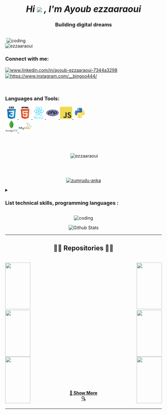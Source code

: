 
<h1 align="center"><i><b>Hi <a href="https://hemant.codes"></a> <img src="https://media.giphy.com/media/hvRJCLFzcasrR4ia7z/giphy.gif" width="25px"> , I'm Ayoub ezzaaraoui</b></i></h1>

<h3 align="center">Building digital dreams</h3>
<br>
<img align="right" alt="coding" width="500" src="https://media3.giphy.com/media/qgQUggAC3Pfv687qPC/giphy.gif?cid=ecf05e47zdpld8qnplg6xlclabptb531mcwdi69bv7z9bnsd&ep=v1_gifs_related&rid=giphy.gif&ct=g">

<p align="left"> <img src="https://komarev.com/ghpvc/?username=ezzaaraoui&label=Profile%20views&color=0e75b6&style=flat" alt="ezzaaraoui" /> </p>

<h3 align="left">Connect with me:</h3>


<p align="left">
<a href="https://www.linkedin.com/in/ayoub-ezzaaraoui-7344a3298/" target="blank"><img align="center" src="https://raw.githubusercontent.com/rahuldkjain/github-profile-readme-generator/master/src/images/icons/Social/linked-in-alt.svg" alt="www.linkedin.com/in/ayoub-ezzaaraoui-7344a3298" height="30" width="40" /></a>
<a href="https://www.instagram.com/__bingoo444/" target="blank"><img align="center" src="https://raw.githubusercontent.com/rahuldkjain/github-profile-readme-generator/master/src/images/icons/Social/instagram.svg" alt="https://www.instagram.com/__bingoo444/" height="30" width="40" /></a>
</p>
<br>
<h3 align="left">Languages and Tools:</h3>
<p align="left">
  <a href="https://www.w3schools.com/css/" target="_blank" rel="noreferrer">
    <img src="https://raw.githubusercontent.com/devicons/devicon/master/icons/css3/css3-original-wordmark.svg" alt="css3" width="40" height="40"/>
  </a>
  <a href="https://www.w3.org/html/" target="_blank" rel="noreferrer">
    <img src="https://raw.githubusercontent.com/devicons/devicon/master/icons/html5/html5-original-wordmark.svg" alt="html5" width="40" height="40"/>
  </a>
  <a href="https://reactjs.org/" target="_blank" rel="noreferrer">
    <img src="https://raw.githubusercontent.com/devicons/devicon/master/icons/react/react-original-wordmark.svg" alt="react" width="40" height="40"/>
  </a>
  <a href="https://www.php.net/" target="_blank" rel="noreferrer">
    <img src="https://raw.githubusercontent.com/devicons/devicon/master/icons/php/php-original.svg" alt="php" width="40" height="40"/>
  </a>
  <a href="https://www.javascript.com/" target="_blank" rel="noreferrer">
    <img src="https://raw.githubusercontent.com/devicons/devicon/master/icons/javascript/javascript-original.svg" alt="javascript" width="40" height="40"/>
  </a>
    <a href="https://www.python.org" target="_blank" rel="noreferrer">
    <img src="https://raw.githubusercontent.com/devicons/devicon/master/icons/python/python-original.svg" alt="python" width="40" height="40"/>
  </a></br>
  <a href="https://www.mongodb.com/" target="_blank" rel="noreferrer">
    <img src="https://raw.githubusercontent.com/devicons/devicon/master/icons/mongodb/mongodb-original-wordmark.svg" alt="mongodb" width="40" height="40"/>
  </a>

  <a href="https://www.mysql.com/" target="_blank" rel="noreferrer">
    <img src="https://raw.githubusercontent.com/devicons/devicon/master/icons/mysql/mysql-original-wordmark.svg" alt="mysql" width="40" height="40"/>
  </a>
</p>

<br>
<br>




<p align="center">&nbsp;<img  align="center" src="https://github-readme-stats.vercel.app/api?username=ezzaaraoui&show_icons=true&hide=contribs,prs&cache_seconds=86400&theme=blue-green" alt="ezzaaraoui" /></p>
<br>
<br>
<p align="center"><a href="https://github.com/denvercoder1/github-readme-streak-stats" title="Go to Source">
      <img  width=390 src="https://streak-stats.demolab.com/?user=ezzaaraoui&show_icons=true&hide=contribs,prs&cache_seconds=86400&theme=blue-green" alt="zumrudu-anka" />
    </a></p>
<details>
 <summary><h3>List technical skills, programming languages :</h3></summary>
      <p align="center"><b>Programming Languages:</b> Python, Java<br>
      <b>Web Development:</b> HTML, CSS<br>
      <b>Databases:</b> MySQL<br>
      <b>Version Control:</b> Git<br></p>
</details>
  

<p align="center"><img alt="coding" width="500" src="https://media1.giphy.com/media/2IudUHdI075HL02Pkk/giphy.gif?cid=ecf05e47ae5trpd49ymwtrlphtk3x9zid01sjzk0nbbc0j5m&ep=v1_gifs_related&rid=giphy.gif&ct=g"></p>

<p align="center">
        <img src="https://raw.githubusercontent.com/mayhemantt/mayhemantt/Update/svg/Bottom.svg" alt="Github Stats" />
</p>
<hr>

<h2 align="center">👨‍💻 Repositories 👨‍💻</h2>
<br>
<div width="100%" align="center">
  <a align="left" href="https://github.com/ezzaaraoui/Operateur_telecom" title="Operateur_telecom"><img align="left" height="150" width="40%" src="https://github-readme-stats.vercel.app/api/pin/?username=ezzaaraoui&repo=Operateur_telecom&theme=blue-green&border_color=blue&border_radius=10"></a><a align="right" href="https://github.com/ezzaaraoui/sousTableau" title="sousTableau"><img align="right" height="150" width="40%" src="https://github-readme-stats.vercel.app/api/pin/?username=ezzaaraoui&repo=sousTableau&theme=blue-green&border_color=blue&border_radius=10"></a>
</div>
<br/><br/><br/><br/><br/><br/><br/><br/><br/>
<div width="100%" align="center">
  <a align="left" href="https://github.com/ezzaaraoui/somme_diviseurs" title="somme_diviseurs"><img align="left" height="150" width="40%" src="https://github-readme-stats.vercel.app/api/pin/?username=ezzaaraoui&repo=somme_diviseurs&theme=blue-green&border_color=blue&border_radius=10"></a>
  <a align="right" href="https://github.com/ezzaaraoui/mot_de_pass" title="mot_de_pass"><img align="right" height="150" width="40%" src="https://github-readme-stats.vercel.app/api/pin/?username=ezzaaraoui&repo=mot_de_pass&theme=blue-green&border_color=blue&border_radius=10"></a>
</div>
<br/><br/><br/><br/><br/><br/><br/><br/>
<div width="100%" align="center">
  <a align="left" href="https://github.com/ezzaaraoui/Tableau_Affiche_Minimum" title="Tableau_Affiche_Minimum"><img align="left"  height="150" width="40%"  src="https://github-readme-stats.vercel.app/api/pin/?username=ezzaaraoui&repo=Tableau_Affiche_Minimum&theme=blue-green&border_color=blue&border_radius=10"></a>
  <a align="right" href="https://github.com/ezzaaraoui/Tableau_Affiche_Maximum" title="Tableau_Affiche_Maximum"><img align="right"  height="150" width="40%"  src="https://github-readme-stats.vercel.app/api/pin/?username=ezzaaraoui&repo=Tableau_Affiche_Maximum&theme=blue-green&border_color=blue&border_radius=10"></a>
</div>
<br/><br/><br/><br/><br/><br/><h4 align="center">
  <a href="https://github.com/ezzaaraoui?tab=repositories" title="Show Repositories">🔎 Show More 🔍</a>
</h4>
<hr><br/><br/>
